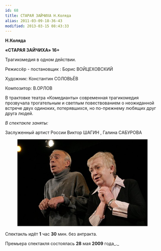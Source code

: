 ```yaml
---
id: 68
title: СТАРАЯ ЗАЙЧИХА Н.Коляда
alias: 2011-03-09-18-36-43
modified: 2013-03-15 08:43:33
---
```


**Н.Коляда**

**«СТАРАЯ ЗАЙЧИХА» 16+**

Трагикомедия в одном действии.

Режиссёр - постановщик : Борис ВОЙЦЕХОВСКИЙ

Художник: Константин СОЛОВЬЁВ

Композитор: В.ОРЛОВ

В трактовке театра «Комедианты» современная трагикомедия прозвучала трогательным и светлым повествованием о неожиданной встрече двух одиноких, потерявшихся, но по-прежнему любящих друг друга людей.

_В спектакле заняты:_

Заслуженный артист России Виктор ШАГИН , Галина САБУРОВА

<figure><img src="images/stories/zaichiha.jpg" /></figure>

Спектакль идёт **1** час **30** мин. без антракта.

Премьера спектакля состоялась **28** мая **2009** года_._

